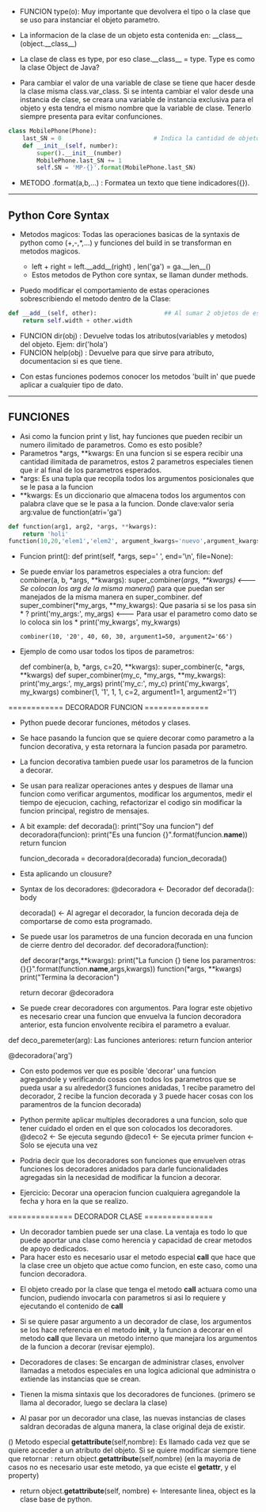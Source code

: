 
- FUNCION type(o): Muy importante que devolvera el tipo o la clase que se uso para instanciar el objeto parametro.
- La informacion de la clase de un objeto esta contenida en: \_\_class__ (object.\_\_class__)
- La clase de class es type, por eso clase.\_\_class__ = type. Type es como la clase Object de Java?

- Para cambiar el valor de una variable de clase se tiene que hacer desde la clase misma class.var_class. Si se intenta cambiar el valor desde una instancia de clase, se creara una variable de instancia exclusiva para el objeto y esta tendra el mismo nombre que la variable de clase. Tenerlo siempre presenta para evitar confunciones.

```python
class MobilePhone(Phone):
	last_SN = 0                          # Indica la cantidad de objetos creados
    def __init__(self, number):
        super().__init__(number)
        MobilePhone.last_SN += 1
        self.SN = 'MP-{}'.format(MobilePhone.last_SN)   
```

- METODO .format(a,b,...) : Formatea un texto que tiene indicadores({}).

---
## Python Core Syntax


- Metodos magicos: Todas las operaciones basicas de la syntaxis de python como (+,-,\*,...) y funciones del build in se transforman en metodos magicos. 
	- left + right = left.\_\_add__(right)  , len('ga') = ga.\_\_len__()
	- Estos metodos de Python core syntax, se llaman dunder methods.

- Puedo modificar el comportamiento de estas operaciones sobrescribiendo el metodo dentro de la Clase:
```python
def __add__(self, other):                   ## Al sumar 2 objetos de esta misma clase dara como resultado la suma de su propiedad 'width'
	return self.width + other.width
```


- FUNCION dir(obj) : Devuelve todas los atributos(variables y metodos) del objeto. Ejem: dir('hola')
- FUNCION help(obj) : Devuelve para que sirve para atributo, documentacion si es que tiene.
* Con estas funciones podemos conocer los metodos 'built in' que puede aplicar a cualquier tipo de dato.

---

## FUNCIONES

- Asi como la funcion print y list, hay funciones que pueden recibir un numero ilimitado de parametros. Como es esto posible?
- Parametros \*args, \*\*kwargs: En una funcion si se espera recibir una cantidad ilimitada de parametros, estos 2 parametros especiales tienen que ir al final de los parametros esperados.
- \*args: Es una tupla que recopila todos los argumentos posicionales que se le pasa a la funcion
- \*\*kwargs: Es un diccionario que almacena todos los argumentos con palabra clave que se le pasa a la funcion. Donde clave:valor seria arg:value de function(atri='ga')

```python
def function(arg1, arg2, *args, **kwargs):
	return 'holi'
function(10,20,'elem1','elem2', argument_kwargs='nuevo',argument_kwargs2='nuevito')
```



- Funcion print(): def print(self, *args, sep=' ', end='\n', file=None):
- Se puede enviar los parametros especiales a otra funcion: 
      def combiner(a, b, *args, **kwargs):
        super_combiner(*args, **kwargs)           <--- Se colocan los arg de la misma manera(*) para que puedan ser
                                                       manejados de la misma manera en super_combiner.
      def super_combiner(*my_args, **my_kwargs):       Que pasaria si se los pasa sin * ? 
        print('my_args:', my_args)                <--- Para usar el parametro como dato se lo coloca sin los *
        print('my_kwargs', my_kwargs)

      combiner(10, '20', 40, 60, 30, argument1=50, argument2='66')
- Ejemplo de como usar todos los tipos de parametros:

    def combiner(a, b, *args, c=20, **kwargs):
        super_combiner(c, *args, **kwargs)
    def super_combiner(my_c, *my_args, **my_kwargs):
        print('my_args:', my_args)
        print('my_c:', my_c)
        print('my_kwargs', my_kwargs)
    combiner(1, '1', 1, 1, c=2, argument1=1, argument2='1')

============ DECORADOR FUNCION ==============
- Python puede decorar funciones, métodos y clases.
- Se hace pasando la funcion que se quiere decorar como parametro a la funcion decorativa, y esta retornara la funcion pasada por parametro.
- La funcion decorativa tambien puede usar los parametros de la funcion a decorar.
- Se usan para realizar operaciones antes y despues de llamar una funcion como verificar argumentos, modificar los argumentos, medir el tiempo de ejecucion, caching, refactorizar el codigo sin modificar la funcion principal, registro de mensajes.
- A bit example: 
    def decorada():
      print("Soy una funcion")
    def decoradora(funcion):
      print("Es una funcion {}".format(funcion.__name__))
      return funcion

    funcion_decorada = decoradora(decorada)
    funcion_decorada()

* Esta aplicando un clousure?
- Syntax de los decoradores: 
  @decoradora        <- Decorador 
  def decorada():
    body

  decorada()         <- Al agregar el decorador, la funcion decorada deja de comportarse de como esta programado.

- Se puede usar los parametros de una funcion decorada en una funcion de cierre dentro del decorador.
def decoradora(function):

  def decorar(*args,**kwargs):
    print("La funcion {} tiene los paramentros:{}{}".format(function.__name__,args,kwargs))
    function(*args, **kwargs)
    print("Termina la decoracion")

  return decorar 
@decoradora

- Se puede crear decoradores con argumentos. Para lograr este objetivo es necesario crear una funcion que envuelva la funcion decoradora anterior, esta funcion envolvente recibira el parametro a evaluar.

def deco_paremeter(arg):
  Las funciones anteriores:
  return funcion anterior

@decoradora('arg')

- Con esto podemos ver que es posible 'decorar' una funcion agregandole y verificando cosas con todos los parametros que se pueda usar a su alrededor(3 funciones anidadas, 1 recibe parametro del decorador, 2 recibe la funcion decorada y 3 puede hacer cosas con los paramentros de la funcion decorada)
- Python permite aplicar multiples decoradores a una funcion, solo que tener cuidado el orden en el que son colocados los decoradores.
@deco2    <- Se ejecuta segundo
@deco1    <- Se ejecuta primer
funcion   <- Solo se ejecuta una vez

- Podria decir que los decoradores son funciones que envuelven otras funciones los decoradores anidados para darle funcionalidades agregadas sin la necesidad de modificar la funcion a decorar.

- Ejercicio: Decorar una operacion funcion cualquiera agregandole la fecha y hora en la que se realizo.

============== DECORADOR CLASE ===============

- Un decorador tambien puede ser una clase. La ventaja es todo lo que puede aportar una clase como herencia y capacidad de crear metodos de apoyo dedicados.
- Para hacer esto es necesario usar el metodo especial __call__ que hace que la clase cree un objeto que actue como funcion, en este caso, como una funcion decoradora.
* El objeto creado por la clase que tenga el metodo __call__ actuara como una funcion, pudiendo invocarla con parametros si asi lo requiere y ejecutando el contenido de __call__
- Si se quiere pasar argumento a un decorador de clase, los argumentos se los hace referencia en el metodo __init__, y la funcion a decorar en el metodo __call__ que llevara un metodo interno que manejara los argumentos de la funcion a decorar (revisar ejemplo).

- Decoradores de clases: Se encargan de administrar clases, envolver llamadas a metodos especiales en una logica adicional que administra o extiende las instancias que se crean.
- Tienen la misma sintaxis que los decoradores de funciones. (primero se llama al decorador, luego se declara la clase)
- Al pasar por un decorador una clase, las nuevas instancias de clases saldran decoradas de alguna manera, la clase original deja de existir.

() Metodo especial __getattribute__(self,nombre): Es llamado cada vez que se quiere acceder a un atributo del objeto. Si se quiere modificar siempre tiene que retornar : return object.__getattribute__(self,nombre) (en la mayoria de casos no es necesario usar este metodo, ya que eciste el __getattr__, y el property)

* return object.__getattribute__(self, nombre) <- Interesante linea, object es la clase base de python.
 
